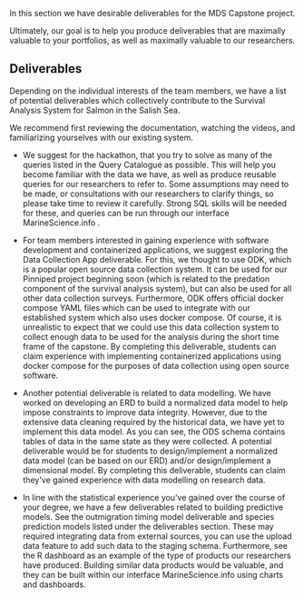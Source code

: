 In this section we have desirable deliverables for the MDS Capstone project.

Ultimately, our goal is to help you produce deliverables that are maximally valuable to your portfolios, as well as maximally valuable to our researchers. 

## Deliverables

Depending on the individual interests of the team members, we have a list of potential deliverables which collectively contribute to the Survival Analysis System for Salmon in the Salish Sea.

We recommend first reviewing the documentation, watching the videos, and familiarizing yourselves with our existing system. 

- We suggest for the hackathon, that you try to solve as many of the queries listed in the Query Catalogue as possible. This will help you become familiar with the data we have, as well as produce reusable queries for our researchers to refer to. Some assumptions may need to be made, or consultations with our researchers to clarify things, so please take time to review it carefully. Strong SQL skills will be needed for these, and queries can be run through our interface MarineScience.info .

- For team members interested in gaining experience with software development and containerized applications, we suggest exploring the Data Collection App deliverable. For this, we thought to use ODK, which is a popular open source data collection system. It can be used for our Pinniped project beginning soon (which is related to the predation component of the survival analysis system), but can also be used for all other data collection surveys. Furthermore, ODK offers official docker compose YAML files which can be used to integrate with our established system which also uses docker compose. Of course, it is unrealistic to expect that we could use this data collection system to collect enough data to be used for the analysis during the short time frame of the capstone. By completing this deliverable, students can claim experience with implementing containerized applications using docker compose for the purposes of data collection using open source software. 

- Another potential deliverable is related to data modelling. We have worked on developing an ERD to build a normalized data model to help impose constraints to improve data integrity. However, due to the extensive data cleaning required by the historical data, we have yet to implement this data model. As you can see, the ODS schema contains tables of data in the same state as they were collected. A potential deliverable would be for students to design/implement a normalized data model (can be based on our ERD) and/or design/implement a dimensional model. By completing this deliverable, students can claim they've gained experience with data modelling on research data.

- In line with the statistical experience you've gained over the course of your degree, we have a few deliverables related to building predictive models. See the outmigration timing model deliverable and species prediction models listed under the deliverables section. These may required integrating data from external sources, you can use the upload data feature to add such data to the staging schema. Furthermore, see the R dashboard as an example of the type of products our researchers have produced. Building similar data products would be valuable, and they can be built within our interface MarineScience.info using charts and dashboards.



